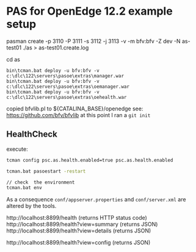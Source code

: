 # PAS for OpenEdge 12.2 example setup

pasman create -p 3110 -P 3111 -s 3112 -j 3113 -v -m bfv:bfv -Z dev -N as-test01 ./as > as-test01.create.log

cd as 

```
bin\tcman.bat deploy -u bfv:bfv -v c:\dlc\122\servers\pasoe\extras\manager.war
bin\tcman.bat deploy -u bfv:bfv -v c:\dlc\122\servers\pasoe\extras\oemanager.war
bin\tcman.bat deploy -u bfv:bfv -v c:\dlc\122\servers\pasoe\extras\oehealth.war
```

copied bfvlib.pl to ${CATALINA_BASE}/openedge
see: https://github.com/bfv/bfvlib
at this point I ran a `git init`

## HealthCheck
execute:
```tcman.bat feature HealthCheck=on
tcman config psc.as.health.enabled=true psc.as.health.enabled

tcman.bat pasoestart -restart

// check  the environment
tcman.bat env
```

As a consequence `conf/appserver.properties` and `conf/server.xml` are altered by the tools.

http://localhost:8899/health (returns HTTP status code)
http://localhost:8899/health?view=summary (returns JSON)
http://localhost:8899/health?view=details (returns JSON)

http://localhost:8899/health?view=config (returns JSON)


